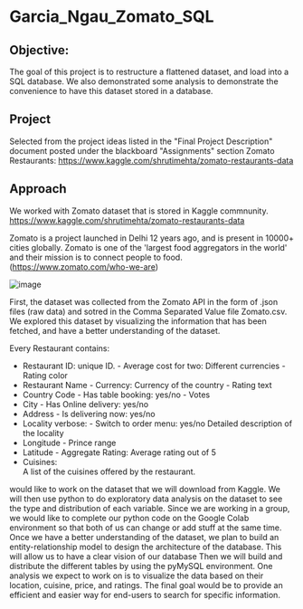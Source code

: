 # Garcia_Ngau_Zomato_SQL

## Objective:

The goal of this project is to restructure a flattened dataset, and load into a SQL database. We also demonstrated some analysis to demonstrate the convenience to have this dataset stored in a database.

## Project
 Selected from the project ideas listed in the "Final Project Description" document posted under the blackboard "Assignments" section
 Zomato Restaurants: https://www.kaggle.com/shrutimehta/zomato-restaurants-data
 
## Approach
We worked with Zomato dataset that is stored in Kaggle commnunity. https://www.kaggle.com/shrutimehta/zomato-restaurants-data

Zomato is a project launched in Delhi 12 years ago, and is present in 10000+ cities globally. Zomato is one of the 'largest food aggregators in the world' and their mission is to connect people to food.(https://www.zomato.com/who-we-are)

![image](https://user-images.githubusercontent.com/54993787/115320794-840f8f80-a150-11eb-878e-52b8abbe304c.png)

First, the dataset was collected from the Zomato API in the form of .json files (raw data) and sotred in the Comma Separated Value file Zomato.csv. We explored this dataset by visualizing the information that has been fetched, and have a better understanding of the dataset. 

Every Restaurant contains:
- Restaurant ID: unique ID.    - Average cost for two: Different currencies    - Rating color
- Restaurant Name              - Currency: Currency of the country             - Rating text
- Country Code                 - Has table booking: yes/no                     - Votes
- City                         - Has Online delivery: yes/no
- Address                      - Is delivering now: yes/no
- Locality verbose:            - Switch to order menu: yes/no
   Detailed description of the locality
- Longitude                    - Prince range
- Latitude                     - Aggregate Rating: Average rating out of 5
- Cuisines:                    
   A list of the cuisines offered by the restaurant.








would like to work on the dataset that we will download from Kaggle. We will then use python to do exploratory data analysis on the dataset to see the type and distribution of each variable. Since we are working in a group, we would like to complete our python code on the Google Colab environment so that both of us can change or add stuff at the same time. 
Once we have a better understanding of the dataset, we plan to build an entity-relationship model to design the architecture of the database. This will allow us to have a clear vision of our database 
Then we will build and distribute the different tables by using the pyMySQL environment. 
One analysis we expect to work on is to visualize the data based on their location, cuisine, price, and ratings. The final goal would be to provide an efficient and easier way for end-users to search for specific information.  
